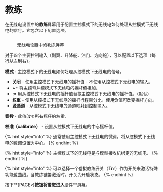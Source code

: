 # 教练

在无线电设置中的**教练**屏幕用于配置主控模式下的无线电如何处理从控模式下无线电的信号。它包含以下配置选项。

<figure><img src="https://edgetx-static.zkl2333.com/bwtrainer.png" alt=""><figcaption><p>无线电设置中的教练屏幕</p></figcaption></figure>

对于四个主要控制输入（副翼、升降舵、油门、方向舵），可以配置以下选项（每行从左到右）。

**模式 -** 主控模式下的无线电如何处理从控模式下无线电的信号。

* **关闭** - 使用主控模式下无线电的摇杆值 - 不使用从控模式下无线电的输入。
* **+=** 将主控和从控模式下无线电的摇杆值相加。
* **:=** 用从控模式下无线电的摇杆值替换主控模式下无线电的摇杆值。（默认）
* **权重** - 使用从控模式下无线电的摇杆行程百分比。使用负值可改变摇杆方向。
* **源通道** - 从控模式下无线电的通道映射到控制输入。

**乘数** - 此值改变所有摇杆的权重。

**校准（calibrate）** - 设置从控模式下无线电的中心摇杆值。

{% hint style="info" %}
通常使用主控模式下无线电的微调。将从控模式下无线电的微调设置为中心。
{% endhint %}

{% hint style="info" %}
主控模式下的无线电是与模型接收机绑定的无线电。
{% endhint %}

{% hint style="info" %}
可以选择一个虚拟教练开关（**Tnr**）作为开关来激活特殊功能或曲线。当教练链接激活时，开关为开启状态。
{% endhint %}

按下**\[PAGE>]**按钮将带您进入**硬件**屏幕。